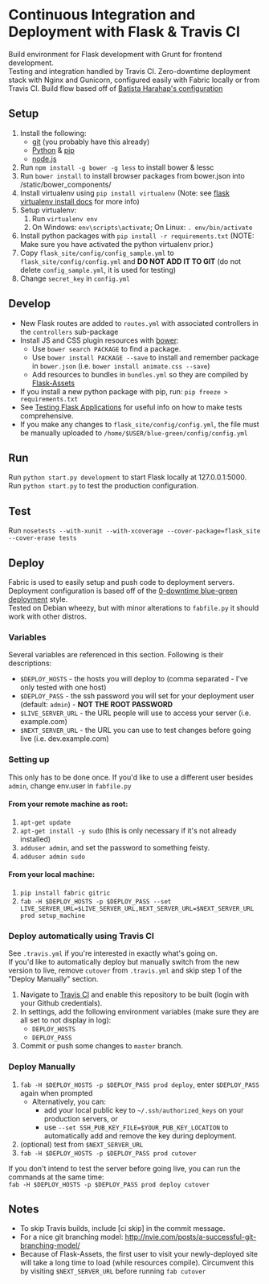 # Continuous Integration and Deployment with Flask & Travis CI
Build environment for Flask development with Grunt for frontend development.  
Testing and integration handled by Travis CI. 
Zero-downtime deployment stack with Nginx and Gunicorn, configured easily with Fabric locally or from Travis CI. 
Build flow based off of [Batista Harahap's configuration](http://www.bango29.com/continuous-web-development/)

## Setup
1. Install the following:
    - [git](https://git-scm.com/book/en/v2/Getting-Started-Installing-Git) (you probably have this already)
    - [Python](https://www.python.org/) & [pip](https://pip.pypa.io/en/latest/installing.html)
    - [node.js](https://nodejs.org/en/)
2. Run `npm install -g bower -g less` to install bower & lessc
3. Run `bower install` to install browser packages from bower.json into /static/bower_components/
4. Install virtualenv using `pip install virtualenv` (Note: see [flask virtualenv install docs](http://flask.pocoo.org/docs/0.10/installation/) for more info)
5. Setup virtualenv:
    1. Run `virtualenv env`
    2. On Windows: `env\scripts\activate`; On Linux: `. env/bin/activate`
6. Install python packages with `pip install -r requirements.txt` (NOTE: Make sure you have activated the python virtualenv prior.)
7. Copy `flask_site/config/config_sample.yml` to `flask_site/config/config.yml` and **DO NOT ADD IT TO GIT** (do not delete `config_sample.yml`, it is used for testing)
8. Change `secret_key` in `config.yml`

## Develop
- New Flask routes are added to `routes.yml` with associated controllers in the `controllers` sub-package
- Install JS and CSS plugin resources with [bower](http://bower.io/):
    - Use `bower search PACKAGE` to find a package.
    - Use `bower install PACKAGE --save` to install and remember package in `bower.json` (i.e. `bower install animate.css --save`)
    - Add resources to bundles in `bundles.yml` so they are compiled by [Flask-Assets](http://flask-assets.readthedocs.org/en/latest/)
- If you install a new python package with pip, run: `pip freeze > requirements.txt`
- See [Testing Flask Applications](http://flask.pocoo.org/docs/0.10/testing/) for useful info on how to make tests comprehensive.
- If you make any changes to `flask_site/config/config.yml`, the file must be manually uploaded to `/home/$USER/blue-green/config/config.yml`

## Run
Run `python start.py development` to start Flask locally at 127.0.0.1:5000.  
Run `python start.py` to test the production configuration.

## Test
Run `nosetests --with-xunit --with-xcoverage --cover-package=flask_site --cover-erase tests`

## Deploy
Fabric is used to easily setup and push code to deployment servers. Deployment configuration is based off of the [0-downtime blue-green deployment](http://dan.bravender.net/2014/8/24/Simple_0-Downtime_Blue_Green_Deployments.html) style.  
Tested on Debian wheezy, but with minor alterations to `fabfile.py` it should work with other distros.

### Variables
Several variables are referenced in this section. Following is their descriptions:

- `$DEPLOY_HOSTS` - the hosts you will deploy to (comma separated - I've only tested with one host)
- `$DEPLOY_PASS` - the ssh password you will set for your deployment user (default: `admin`) - **NOT THE ROOT PASSWORD**
- `$LIVE_SERVER_URL` - the URL people will use to access your server (i.e. example.com)
- `$NEXT_SERVER_URL` - the URL you can use to test changes before going live (i.e. dev.example.com)

### Setting up
This only has to be done once. If you'd like to use a different user besides `admin`, change env.user in `fabfile.py`

#### From your remote machine as root:
1. `apt-get update`
2. `apt-get install -y sudo` (this is only necessary if it's not already installed) 
3. `adduser admin`, and set the password to something feisty.
4. `adduser admin sudo`

#### From your local machine:
1. `pip install fabric gitric`
2. `fab -H $DEPLOY_HOSTS -p $DEPLOY_PASS --set LIVE_SERVER_URL=$LIVE_SERVER_URL,NEXT_SERVER_URL=$NEXT_SERVER_URL prod setup_machine`

### Deploy automatically using Travis CI
See `.travis.yml` if you're interested in exactly what's going on.  
If you'd like to automatically deploy but manually switch from the new version to live, remove `cutover` from `.travis.yml` and 
skip step 1 of the "Deploy Manually" section.

1. Navigate to [Travis CI](https://travis-ci.org/) and enable this repository to be built (login with your Github credentials).
2. In settings, add the following environment variables (make sure they are all set to not display in log):     
    - `DEPLOY_HOSTS`
    - `DEPLOY_PASS`
3. Commit or push some changes to `master` branch.


### Deploy Manually
1. `fab -H $DEPLOY_HOSTS -p $DEPLOY_PASS prod deploy`, enter `$DEPLOY_PASS` again when prompted
    - Alternatively, you can:
        - add your local public key to `~/.ssh/authorized_keys` on your production servers, or 
        - use `--set SSH_PUB_KEY_FILE=$YOUR_PUB_KEY_LOCATION` to automatically add and remove the key during deployment. 
2. (optional) test from `$NEXT_SERVER_URL`
3. `fab -H $DEPLOY_HOSTS -p $DEPLOY_PASS prod cutover`

If you don't intend to test the server before going live, you can run the commands at the same time:   
`fab -H $DEPLOY_HOSTS -p $DEPLOY_PASS prod deploy cutover`

## Notes
- To skip Travis builds, include [ci skip] in the commit message.
- For a nice git branching model: http://nvie.com/posts/a-successful-git-branching-model/
- Because of Flask-Assets, the first user to visit your newly-deployed site will take a long time to load (while resources compile). 
Circumvent this by visiting `$NEXT_SERVER_URL` before running `fab cutover`
